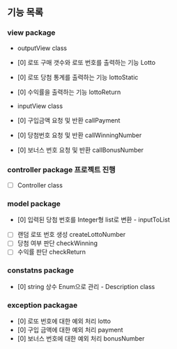 ## 기능 목록

### view package
- outputView class
- [0] 로또 구매 갯수와 로또 번호를 출력하는 기능 Lotto
- [0] 로또 당첨 통계를 출력하는 기능 lottoStatic
- [0] 수익률을 출력하는 기능 lottoReturn

- inputView class
- [0] 구입금액 요청 및 반환 callPayment
- [0] 당첨번호 요청 및 반환 callWinningNumber
- [0] 보너스 번호 요청 및 반환 callBonusNumber

### controller package 프로젝트 진행
- [ ] Controller class 

### model package
- [0] 입력된 당첨 번호를 Integer형 list로 변환 - inputToList
- [ ] 랜덤 로또 번호 생성 createLottoNumber
- [ ] 당첨 여부 판단 checkWinning
- [ ] 수익률 판단 checkReturn

### constatns package
- [0] string 상수 Enum으로 관리 - Description class

### exception packagae
- [0] 로또 번호에 대한 예외 처리 lotto
- [0] 구입 금액에 대한 예외 처리 payment
- [0] 보너스 번호에 대한 예외 처리 bonusNumber
